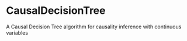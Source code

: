 # CausalDecisionTree
A Causal Decision Tree algorithm for causality inference with continuous variables
